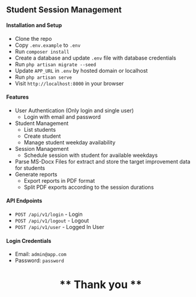 ## Student Session Management

#### Installation and Setup

- Clone the repo
- Copy `.env.example` to `.env`
- Run `composer install`
- Create a database and update `.env` file with database credentials
- Run `php artisan migrate --seed`
- Update `APP_URL` in `.env` by hosted domain or localhost
- Run `php artisan serve`
- Visit `http://localhost:8000` in your browser

#### Features

- User Authentication (Only login and single user)
    - Login with email and password
- Student Management
    - List students
    - Create student
    - Manage student weekday availability
- Session Management
    - Schedule session with student for available weekdays
- Parse MS-Docx Files for extract and store the target improvement data for students
- Generate reports
    - Export reports in PDF format
    - Split PDF exports according to the session durations

#### API Endpoints

- `POST /api/v1/login` - Login
- `POST /api/v1/logout` - Logout
- `POST /api/v1/user` - Logged In User

#### Login Credentials

- Email: `admin@app.com`
- Password: `password`

<h1 align="center">
** Thank you **
</h1>
